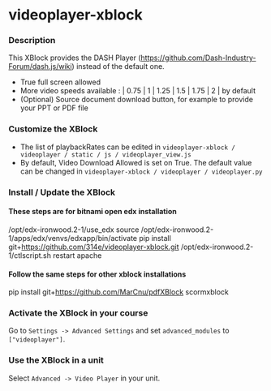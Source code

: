 videoplayer-xblock
==================

### Description ###

This XBlock provides the DASH Player (https://github.com/Dash-Industry-Forum/dash.js/wiki) instead of the default one.

- True full screen allowed
- More video speeds available : | 0.75 | 1 | 1.25 | 1.5 | 1.75 | 2 | by default
- (Optional) Source document download button, for example to provide your PPT or PDF file

### Customize the XBlock ###

- The list of playbackRates can be edited in `videoplayer-xblock / videoplayer / static / js / videoplayer_view.js`
- By default, Video Download Allowed is set on True. The default value can  be changed in `videoplayer-xblock / videoplayer / videoplayer.py`

### Install / Update the XBlock ###
#### These steps are for bitnami open edx installation
/opt/edx-ironwood.2-1/use_edx
source /opt/edx-ironwood.2-1/apps/edx/venvs/edxapp/bin/activate
pip install git+https://github.com/314e/videoplayer-xblock.git
/opt/edx-ironwood.2-1/ctlscript.sh restart apache


#### Follow the same steps for other xblock installations
pip install git+https://github.com/MarCnu/pdfXBlock
scormxblock

### Activate the XBlock in your course ###
Go to `Settings -> Advanced Settings` and set `advanced_modules` to `["videoplayer"]`.

### Use the XBlock in a unit ###
Select `Advanced -> Video Player` in your unit.
